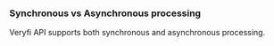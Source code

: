 <h3 className="h3-title">Synchronous vs Asynchronous processing</h3>

<p className="p-text">Veryfi API supports both synchronous and asynchronous processing.</p>